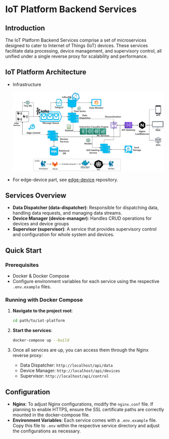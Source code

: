 # IoT Platform Backend Services

## Introduction

The IoT Platform Backend Services comprise a set of microservices designed to cater to Internet of Things (IoT) devices. These services facilitate data processing, device management, and supervisory control, all unified under a single reverse proxy for scalability and performance.

## IoT Platform Architecture

- Infrastructure

  ![](screenshots\iot-workflow.png)

- For edge-device part, see [edge-device]() repository.

## Services Overview

- **Data Dispatcher (data-dispatcher)**: Responsible for dispatching data, handling data requests, and managing data streams.
- **Device Manager (device-manager)**: Handles CRUD operations for devices and device groups
- **Supervisor (supervisor)**: A service that provides supervisory control and configuration for whole system and devices.

## Quick Start

### Prerequisites

- Docker & Docker Compose
- Configure environment variables for each service using the respective `.env.example` files.

### Running with Docker Compose

1. **Navigate to the project root**:

   ```bash
   cd path/to/iot-platform
   ```

2. **Start the services**:

   ```bash
   docker-compose up --build
   ```

3. Once all services are up, you can access them through the Nginx reverse proxy:

   - Data Dispatcher: `http://localhost/api/data`
   - Device Manager: `http://localhost/api/devices`
   - Supervisor: `http://localhost/api/control`

## Configuration

- **Nginx**: To adjust Nginx configurations, modify the `nginx.conf` file. If planning to enable HTTPS, ensure the SSL certificate paths are correctly mounted in the docker-compose file.
- **Environment Variables**: Each service comes with a `.env.example` file. Copy this file to `.env` within the respective service directory and adjust the configurations as necessary.